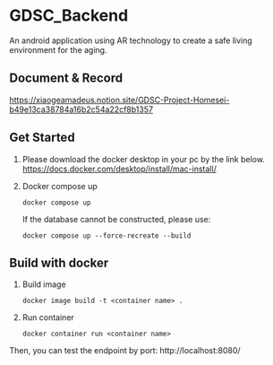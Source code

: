# GDSC_Backend

An android application using AR technology to create a safe living environment for the aging.

## Document & Record
https://xiaogeamadeus.notion.site/GDSC-Project-Homesei-b49e13ca38784a16b2c54a22cf8b1357

## Get Started
1. Please download the docker desktop in your pc by the link below.
   https://docs.docker.com/desktop/install/mac-install/
1. Docker compose up

   `docker compose up`

    If the database cannot be constructed, please use:

    `docker compose up --force-recreate --build`

## Build with docker

1. Build image

   `docker image build -t <container name> .`

1. Run container

   `docker container run <container name>`


Then, you can test the endpoint by port: http://localhost:8080/
